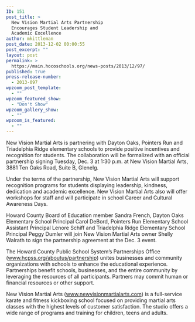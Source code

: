 ```yaml
---
ID: 151
post_title: >
  New Vision Martial Arts Partnership
  Encourages Student Leadership and
  Academic Excellence
author: mkittleman
post_date: 2013-12-02 00:00:55
post_excerpt: ""
layout: post
permalink: >
  https://main.hocoschools.org/news-posts/2013/12/97/
published: true
press-release-number:
  - 2013-097
wpzoom_post_template:
  - ""
wpzoom_featured_show:
  - "Don't Show"
wpzoom_gallery_show:
  - ""
wpzoom_is_featured:
  - ""
---
```

New Vision Martial Arts is partnering with Dayton Oaks, Pointers Run and Triadelphia Ridge elementary schools to provide positive incentives and recognition for students. The collaboration will be formalized with an official partnership signing Tuesday, Dec. 3 at 1:30 p.m. at New Vision Martial Arts, 3881 Ten Oaks Road, Suite B, Glenelg.

Under the terms of the partnership, New Vision Martial Arts will support recognition programs for students displaying leadership, kindness, dedication and academic excellence. New Vision Martial Arts also will offer workshops for staff and will participate in school Career and Cultural Awareness Days.

Howard County Board of Education member Sandra French, Dayton Oaks Elementary School Principal Carol DeBord, Pointers Run Elementary School Assistant Principal Lenore Schiff and Triadelphia Ridge Elementary School Principal Peggy Dumler will join New Vision Martial Arts owner Shelly Walrath to sign the partnership agreement at the Dec. 3 event.

The Howard County Public School System’s Partnerships Office (<a href="http://www.hcpss.org/aboutus/partnership/" target="_blank">www.hcpss.org/aboutus/partnership</a>) unites businesses and community organizations with schools to enhance the educational experience. Partnerships benefit schools, businesses, and the entire community by leveraging the resources of all participants. Partners may commit human or financial resources or other support.

New Vision Martial Arts (<a href="http://www.newvisionmartialarts.com/" target="_blank">www.newvisionmartialarts.com</a>) is a full-service karate and fitness kickboxing school focused on providing martial arts classes with the highest levels of customer satisfaction. The studio offers a wide range of programs and training for children, teens and adults.